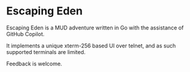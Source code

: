 # Escaping Eden

Escaping Eden is a MUD adventure written in Go with the assistance of GitHub Copilot.

It implements a unique xterm-256 based UI over telnet, and as such supported terminals are limited. 

Feedback is welcome.


